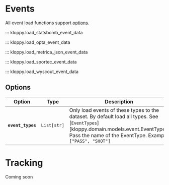 # Events

All event load functions support [options](#options).

::: kloppy.load_statsbomb_event_data
      
::: kloppy.load_opta_event_data

::: kloppy.load_metrica_json_event_data

::: kloppy.load_sportec_event_data

::: kloppy.load_wyscout_event_data


## Options

Option | Type | Description | Default
------ | ---- | ----------- | -------
**`event_types`** | `List[str]` | Only load events of these types to the dataset. By default load all types. See [`EventTypes`][kloppy.domain.models.event.EventType]. Pass the name of the EventType. Example `["PASS", "SHOT"]` | None

# Tracking

Coming soon
    
 